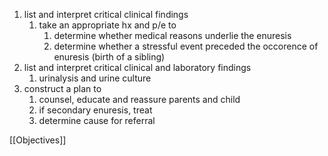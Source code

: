 1. list and interpret critical clinical findings 
	1. take an appropriate hx and p/e to 
		1. determine whether medical reasons underlie the enuresis
		2. determine whether a stressful event preceded the occorence of enuresis (birth of a sibling)
2. list and interpret critical clinical and laboratory findings 
	1. urinalysis and urine culture 
3. construct a plan to 
	1. counsel, educate and reassure parents and child
	2. if secondary enuresis, treat
	3. determine cause for referral 

[[Objectives]]

